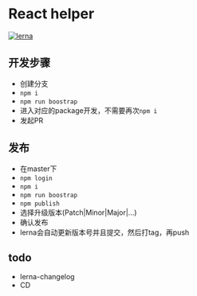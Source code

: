 # React helper

[![lerna](https://img.shields.io/badge/maintained%20with-lerna-cc00ff.svg)](https://lernajs.io/)

## 开发步骤

- 创建分支  
- `npm i`  
- `npm run boostrap`  
- 进入对应的package开发，不需要再次`npm i`  
- 发起PR  

## 发布

- 在master下  
- `npm login`
- `npm i`
- `npm run boostrap`
- `npm publish`  
- 选择升级版本(Patch|Minor|Major|...)  
- 确认发布
- lerna会自动更新版本号并且提交，然后打tag，再push  

## todo

- lerna-changelog  
- CD

